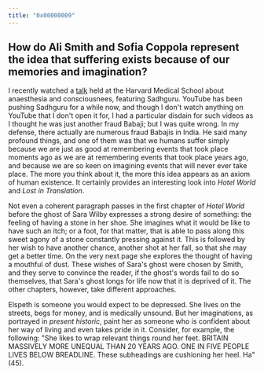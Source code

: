 ```yaml
---
title: "0x00000009"
---
```


## How do Ali Smith and Sofia Coppola represent the idea that suffering exists because of our memories and imagination?

I recently watched a [talk](https://youtube.com/watch?v=w7irEcQHChw) held at
the Harvard Medical School about anaesthesia and consciousnees, featuring
Sadhguru.  YouTube has been pushing Sadhguru for a while now, and though I
don't watch anything on YouTube that I don't open it for, I had a particular
disdain for such videos as I thought he was just another fraud Babaji; but I
was quite wrong.  In my defense, there actually are numerous fraud Babajis in
India.  He said many profound things, and one of them was that we humans suffer
simply because we are just as good at remembering events that took place
moments ago as we are at remembering events that took place years ago, and
because we are so keen on imagining events that will never ever take place.
The more you think about it, the more this idea appears as an axiom of human
existence.  It certainly provides an interesting look into _Hotel World_ and
_Lost in Translation_.

Not even a coherent paragraph passes in the first chapter of _Hotel World_
before the ghost of Sara Wilby expresses a strong desire of something: the
feeling of having a stone in her shoe.  She imagines what it would be like to
have such an itch; or a foot, for that matter, that is able to pass along this
sweet agony of a stone constantly pressing against it.  This is followed by her
wish to have another chance, another shot at her fall, so that she may get a
better time.  On the very next page she explores the thought of having a
mouthful of dust.  These wishes of Sara's ghost were chosen by Smith, and they
serve to convince the reader, if the ghost's words fail to do so themselves,
that Sara's ghost longs for life now that it is deprived of it.  The other
chapters, however, take different approaches.

Elspeth is someone you would expect to be depressed.  She lives on the streets,
begs for money, and is medically unsound.  But her imaginations, as portrayed
in _present historic_, paint her as someone who is confident about her way of
living and even takes pride in it.  Consider, for example, the following: "She
likes to wrap relevant things round her feet.  BRITAIN MASSIVELY MORE UNEQUAL
THAN 20 YEARS AGO.  ONE IN FIVE PEOPLE LIVES BELOW BREADLINE.  These
subheadings are cushioning her heel. Ha" (45).
